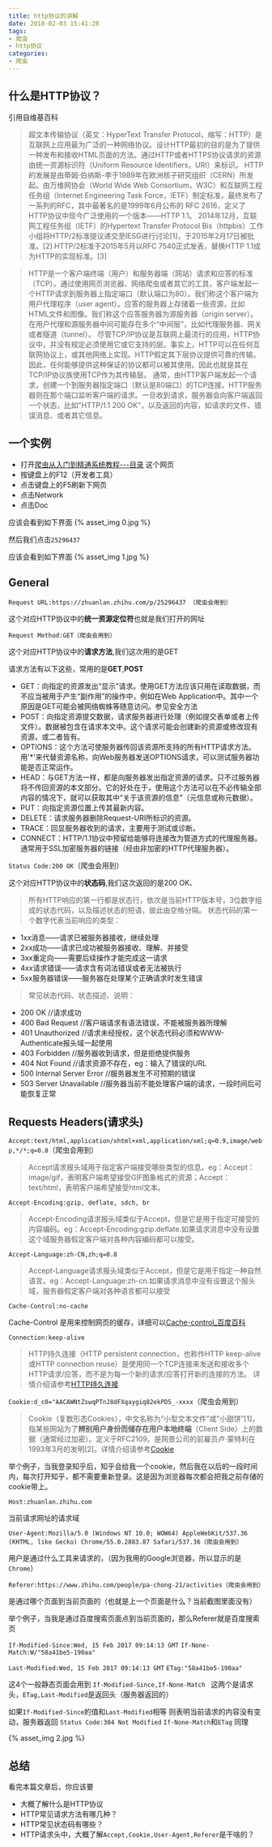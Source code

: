 ```yaml
---
title: http协议的讲解
date: 2018-02-03 15:41:28
tags:
- 爬虫
- http协议
categories:
- 爬虫
---
```



## 什么是HTTP协议？

引用自维基百科
> 超文本传输协议（英文：HyperText Transfer Protocol，缩写：HTTP）是互联网上应用最为广泛的一种网络协议。设计HTTP最初的目的是为了提供一种发布和接收HTML页面的方法。通过HTTP或者HTTPS协议请求的资源由统一资源标识符（Uniform Resource Identifiers，URI）来标识。
HTTP的发展是由蒂姆·伯纳斯-李于1989年在欧洲核子研究组织（CERN）所发起。由万维网协会（World Wide Web Consortium，W3C）和互联网工程任务组（Internet Engineering Task Force，IETF）制定标准，最终发布了一系列的RFC，其中最著名的是1999年6月公布的 RFC 2616，定义了HTTP协议中现今广泛使用的一个版本——HTTP 1.1。
2014年12月，互联网工程任务组（IETF）的Hypertext Transfer Protocol Bis（httpbis）工作小组将HTTP/2标准提议递交至IESG进行讨论[1]，于2015年2月17日被批准。[2] HTTP/2标准于2015年5月以RFC 7540正式发表，替换HTTP 1.1成为HTTP的实现标准。[3]

>HTTP是一个客户端终端（用户）和服务器端（网站）请求和应答的标准（TCP）。通过使用网页浏览器、网络爬虫或者其它的工具，客户端发起一个HTTP请求到服务器上指定端口（默认端口为80）。我们称这个客户端为用户代理程序（user agent）。应答的服务器上存储着一些资源，比如HTML文件和图像。我们称这个应答服务器为源服务器（origin server）。在用户代理和源服务器中间可能存在多个“中间层”，比如代理服务器、网关或者隧道（tunnel）。
尽管TCP/IP协议是互联网上最流行的应用，HTTP协议中，并没有规定必须使用它或它支持的层。事实上，HTTP可以在任何互联网协议上，或其他网络上实现。HTTP假定其下层协议提供可靠的传输。因此，任何能够提供这种保证的协议都可以被其使用。因此也就是其在TCP/IP协议族使用TCP作为其传输层。
通常，由HTTP客户端发起一个请求，创建一个到服务器指定端口（默认是80端口）的TCP连接。HTTP服务器则在那个端口监听客户端的请求。一旦收到请求，服务器会向客户端返回一个状态，比如"HTTP/1.1 200 OK"，以及返回的内容，如请求的文件、错误消息、或者其它信息。

## 一个实例
- 打开[爬虫从入门到精通系统教程---目录](https://zhuanlan.zhihu.com/p/25296437) 这个网页
- 按键盘上的F12（开发者工具）
- 点击键盘上的F5刷新下网页
- 点击Network
- 点击Doc

应该会看到如下界面
{% asset_img 0.jpg  %}

然后我们点击`25296437`

应该会看到如下界面
{% asset_img 1.jpg  %}

## General

    Request URL:https://zhuanlan.zhihu.com/p/25296437 （爬虫会用到）
这个对应HTTP协议中的**统一资源定位符**也就是我们打开的网址

	Request Method:GET（爬虫会用到）
这个对应HTTP协议中的**请求方法**,我们这次用的是GET

请求方法有以下这些，常用的是**GET**,**POST**

- GET：向指定的资源发出“显示”请求。使用GET方法应该只用在读取数据，而不应当被用于产生“副作用”的操作中，例如在Web Application中。其中一个原因是GET可能会被网络蜘蛛等随意访问。参见安全方法
- POST：向指定资源提交数据，请求服务器进行处理（例如提交表单或者上传文件）。数据被包含在请求本文中。这个请求可能会创建新的资源或修改现有资源，或二者皆有。
- OPTIONS：这个方法可使服务器传回该资源所支持的所有HTTP请求方法。用'*'来代替资源名称，向Web服务器发送OPTIONS请求，可以测试服务器功能是否正常运作。
- HEAD：与GET方法一样，都是向服务器发出指定资源的请求。只不过服务器将不传回资源的本文部分。它的好处在于，使用这个方法可以在不必传输全部内容的情况下，就可以获取其中“关于该资源的信息”（元信息或称元数据）。
- PUT：向指定资源位置上传其最新内容。
- DELETE：请求服务器删除Request-URI所标识的资源。
- TRACE：回显服务器收到的请求，主要用于测试或诊断。
- CONNECT：HTTP/1.1协议中预留给能够将连接改为管道方式的代理服务器。通常用于SSL加密服务器的链接（经由非加密的HTTP代理服务器）。

`Status Code:200 OK`（爬虫会用到）

这个对应HTTP协议中的**状态码**,我们这次返回的是200 OK、

> 所有HTTP响应的第一行都是状态行，依次是当前HTTP版本号，3位数字组成的状态代码，以及描述状态的短语，彼此由空格分隔。
状态代码的第一个数字代表当前响应的类型：

- 1xx消息——请求已被服务器接收，继续处理
- 2xx成功——请求已成功被服务器接收、理解、并接受
- 3xx重定向——需要后续操作才能完成这一请求
- 4xx请求错误——请求含有词法错误或者无法被执行
- 5xx服务器错误——服务器在处理某个正确请求时发生错误

> 常见状态代码、状态描述、说明：

- 200 OK //请求成功
- 400 Bad Request //客户端请求有语法错误，不能被服务器所理解
- 401 Unauthorized //请求未经授权，这个状态代码必须和WWW-Authenticate报头域一起使用 
- 403 Forbidden //服务器收到请求，但是拒绝提供服务 
- 404 Not Found //请求资源不存在，eg：输入了错误的URL
- 500 Internal Server Error //服务器发生不可预期的错误
- 503 Server Unavailable //服务器当前不能处理客户端的请求，一段时间后可能恢复正常

## Requests Headers(请求头)

`Accept:text/html,application/xhtml+xml,application/xml;q=0.9,image/webp,*/*;q=0.8`（爬虫会用到）
> Accept请求报头域用于指定客户端接受哪些类型的信息。eg：Accept：image/gif，表明客户端希望接受GIF图象格式的资源；Accept：text/html，表明客户端希望接受html文本。

`Accept-Encoding:gzip, deflate, sdch, br`

>Accept-Encoding请求报头域类似于Accept，但是它是用于指定可接受的内容编码。eg：Accept-Encoding:gzip.deflate.如果请求消息中没有设置这个域服务器假定客户端对各种内容编码都可以接受。

`Accept-Language:zh-CN,zh;q=0.8`

>Accept-Language请求报头域类似于Accept，但是它是用于指定一种自然语言。eg：Accept-Language:zh-cn.如果请求消息中没有设置这个报头域，服务器假定客户端对各种语言都可以接受

`Cache-Control:no-cache`

Cache-Control 是用来控制网页的缓存，详细可以[Cache-control_百度百科](http://baike.baidu.com/link?url=OiJmCPnBNa2iTR8oSQlLircjkN0f_jSkaDI3uv88SYwx9JOl3q8PrlRJMoq87hE4ZSyUfe8n3byeogqZcztpEEkUjaLBJwpuXm_AcLw740_)

`Connection:keep-alive`

> HTTP持久连接（HTTP persistent connection，也称作HTTP keep-alive或HTTP connection reuse）是使用同一个TCP连接来发送和接收多个HTTP请求/应答，而不是为每一个新的请求/应答打开新的连接的方法。
详情介绍请参考[HTTP持久连接](https://zh.wikipedia.org/wiki/HTTP%E6%8C%81%E4%B9%85%E8%BF%9E%E6%8E%A5)

`Cookie:d_c0="AACAWNtZswqPTnJ8dFXqaygiq82ekPD5_-xxxx`（爬虫会用到）

>Cookie（复数形态Cookies），中文名称为“小型文本文件”或“小甜饼”[1]，指某些网站为了**辨别用户身份而储存在用户本地终端**（Client Side）上的数据（通常经过加密）。定义于RFC2109。是网景公司的前雇员卢·蒙特利在1993年3月的发明[2]。详情介绍请参考[Cookie](https://zh.wikipedia.org/wiki/Cookie)

举个例子，当我登录知乎后，知乎会给我一个cookie，然后我在以后的一段时间内，每次打开知乎，都不需要重新登录。这是因为浏览器每次都会把我之前存储的cookie带上。

`Host:zhuanlan.zhihu.com`

当前请求网址的请求域

`User-Agent:Mozilla/5.0 (Windows NT 10.0; WOW64) AppleWebKit/537.36 (KHTML, like Gecko) Chrome/55.0.2883.87 Safari/537.36（爬虫会用到）`

用户是通过什么工具来请求的，（因为我用的Google浏览器，所以显示的是`Chrome`）

`Referer:https://www.zhihu.com/people/pa-chong-21/activities（爬虫会用到）`

是通过哪个页面到当前页面的（也就是上一个页面是什么？当前截图里面没有）

举个例子，当我是通过百度搜索页面点到当前页面的，那么Referer就是百度搜索页


`If-Modified-Since:Wed, 15 Feb 2017 09:14:13 GMT`
`If-None-Match:W/"58a41be5-190aa"`

`Last-Modified:Wed, 15 Feb 2017 09:14:13 GMT`
`ETag:"58a41be5-190aa"`

这4个一般静态页面会用到 `If-Modified-Since,If-None-Match `
这两个是请求头，`ETag,Last-Modified`是返回头（服务器返回的）

如果`If-Modified-Since`的值和`Last-Modified`相等 则表明当前请求的内容没有变动，服务器返回 `Status Code:304 Not Modified`
`If-None-Match`和`ETag` 同理

{% asset_img 2.jpg  %}

## 总结
看完本篇文章后，你应该要

- 大概了解什么是HTTP协议
- HTTP常见请求方法有哪几种？
- HTTP常见状态码有哪些？
- HTTP请求头中，大概了解`Accept,Cookie,User-Agent,Referer`是干啥的？







